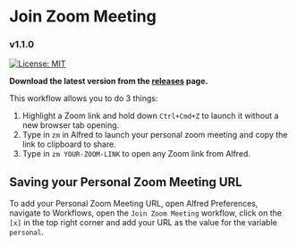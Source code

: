 # Join Zoom Meeting
### v1.1.0

[![License: MIT](https://img.shields.io/github/license/aurooba/alfred-workflow-zoom-meetings)](https://opensource.org/licenses/MIT)

**Download the latest version from the [releases](https://github.com/aurooba/alfred-workflow-zoom-meetings/releases) page.**

This workflow allows you to do 3 things:

1. Highlight a Zoom link and hold down `Ctrl+Cmd+Z` to launch it without a new browser tab opening.
2. Type in `zm` in Alfred to launch your personal zoom meeting and copy the link to clipboard to share.
3. Type in `zm YOUR-ZOOM-LINK` to open any Zoom link from Alfred.

## Saving your Personal Zoom Meeting URL

To add your Personal Zoom Meeting URL, open Alfred Preferences, navigate to Workflows, open the `Join Zoom Meeting` workflow, click on the `[x]` in the top right corner and add your URL as the value for the variable `personal`.
